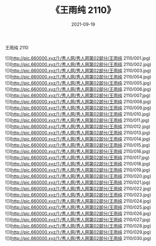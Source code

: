 ﻿---
layout: post
title:  《王雨纯 2110》
date:   2021-09-19
img: http://pic.660000.xyz/1:/秀人网/秀人网第02部分/王雨纯 2110/000.jpg
categories: [美女, 清纯, 唯美]
---

王雨纯 2110

  ![](http://pic.660000.xyz/1:/秀人网/秀人网第02部分/王雨纯 2110/001.jpg) <br> ![](http://pic.660000.xyz/1:/秀人网/秀人网第02部分/王雨纯 2110/002.jpg) <br> ![](http://pic.660000.xyz/1:/秀人网/秀人网第02部分/王雨纯 2110/003.jpg) <br> ![](http://pic.660000.xyz/1:/秀人网/秀人网第02部分/王雨纯 2110/004.jpg) <br> ![](http://pic.660000.xyz/1:/秀人网/秀人网第02部分/王雨纯 2110/005.jpg) <br> ![](http://pic.660000.xyz/1:/秀人网/秀人网第02部分/王雨纯 2110/006.jpg) <br> ![](http://pic.660000.xyz/1:/秀人网/秀人网第02部分/王雨纯 2110/007.jpg) <br> ![](http://pic.660000.xyz/1:/秀人网/秀人网第02部分/王雨纯 2110/008.jpg) <br> ![](http://pic.660000.xyz/1:/秀人网/秀人网第02部分/王雨纯 2110/009.jpg) <br> ![](http://pic.660000.xyz/1:/秀人网/秀人网第02部分/王雨纯 2110/010.jpg) <br> ![](http://pic.660000.xyz/1:/秀人网/秀人网第02部分/王雨纯 2110/011.jpg) <br> ![](http://pic.660000.xyz/1:/秀人网/秀人网第02部分/王雨纯 2110/012.jpg) <br> ![](http://pic.660000.xyz/1:/秀人网/秀人网第02部分/王雨纯 2110/013.jpg) <br> ![](http://pic.660000.xyz/1:/秀人网/秀人网第02部分/王雨纯 2110/014.jpg) <br> ![](http://pic.660000.xyz/1:/秀人网/秀人网第02部分/王雨纯 2110/015.jpg) <br> ![](http://pic.660000.xyz/1:/秀人网/秀人网第02部分/王雨纯 2110/016.jpg) <br> ![](http://pic.660000.xyz/1:/秀人网/秀人网第02部分/王雨纯 2110/017.jpg) <br> ![](http://pic.660000.xyz/1:/秀人网/秀人网第02部分/王雨纯 2110/018.jpg) <br> ![](http://pic.660000.xyz/1:/秀人网/秀人网第02部分/王雨纯 2110/019.jpg) <br> ![](http://pic.660000.xyz/1:/秀人网/秀人网第02部分/王雨纯 2110/020.jpg) <br> ![](http://pic.660000.xyz/1:/秀人网/秀人网第02部分/王雨纯 2110/021.jpg) <br> ![](http://pic.660000.xyz/1:/秀人网/秀人网第02部分/王雨纯 2110/022.jpg) <br> ![](http://pic.660000.xyz/1:/秀人网/秀人网第02部分/王雨纯 2110/023.jpg) <br> ![](http://pic.660000.xyz/1:/秀人网/秀人网第02部分/王雨纯 2110/024.jpg) <br> ![](http://pic.660000.xyz/1:/秀人网/秀人网第02部分/王雨纯 2110/025.jpg) <br> ![](http://pic.660000.xyz/1:/秀人网/秀人网第02部分/王雨纯 2110/026.jpg) <br> ![](http://pic.660000.xyz/1:/秀人网/秀人网第02部分/王雨纯 2110/027.jpg) <br> ![](http://pic.660000.xyz/1:/秀人网/秀人网第02部分/王雨纯 2110/028.jpg) <br> ![](http://pic.660000.xyz/1:/秀人网/秀人网第02部分/王雨纯 2110/029.jpg) <br> ![](http://pic.660000.xyz/1:/秀人网/秀人网第02部分/王雨纯 2110/030.jpg) <br>